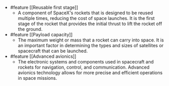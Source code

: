 
- #feature [[Reusable first stage]]
	- A component of SpaceX's rockets that is designed to be reused multiple times, reducing the cost of space launches. It is the first stage of the rocket that provides the initial thrust to lift the rocket off the ground.
- #feature [[Payload capacity]]
	- The maximum weight or mass that a rocket can carry into space. It is an important factor in determining the types and sizes of satellites or spacecraft that can be launched.
- #feature [[Advanced avionics]]
	- The electronic systems and components used in spacecraft and rockets for navigation, control, and communication. Advanced avionics technology allows for more precise and efficient operations in space missions.



